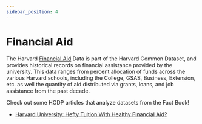 ```yaml
---
sidebar_position: 4
---
```


# Financial Aid

The Harvard [Financial Aid](https://oira.harvard.edu/factbook/fact-book-finaid/#fa_award) Data is part of the Harvard Common Dataset, and provides historical records on financial assistance provided by the university. This data ranges from percent allocation of funds across the various Harvard schools, including the College, GSAS, Business, Extension, etc. as well the quantity of aid distributed via grants, loans, and job assistance from the past decade. 

Check out some HODP articles that analyze datasets from the Fact Book!
- [Harvard University: Hefty Tuition With Healthy Financial Aid?]([https://www.hodp.org/project/harvard-endowment-is-it-as-high-performing-as-we-think/](https://www.hodp.org/project/harvard-university-hefty-tuition-with-healthy-financial-aid/))
